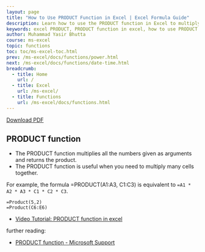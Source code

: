 ```yaml
---
layout: page
title: "How to Use PRODUCT Function in Excel | Excel Formula Guide"
description: Learn how to use the PRODUCT function in Excel to multiply values easily. Learn syntax, examples, and tips for efficient calculations in spreadsheets.
keywords: excel PRODUCT, PRODUCT function in excel, how to use PRODUCT in excel, multiply in excel, excel multiplication formula, excel formulas, MS excel tips, excel function guide, excel math functions, excel tutorial
author: Muhammad Yasir Bhutta
course: ms-excel
topic: functions
toc: toc/ms-excel-toc.html
prev: /ms-excel/docs/functions/power.html
next: /ms-excel/docs/functions/date-time.html
breadcrumb:
  - title: Home
    url: /
  - title: Excel
    url: /ms-excel/
  - title: Functions
    url: /ms-excel/docs/functions.html
---
```


[Download PDF](/downloads/ms-excel/functions/product.pdf)

## PRODUCT function

- The PRODUCT function multiplies all the numbers given as arguments and returns the product.
- The PRODUCT function is useful when you need to multiply many cells together.

For example, the formula =PRODUCT(A1:A3, C1:C3) is equivalent to `=A1 * A2 * A3 * C1 * C2 * C3`.

```excel
=Product(5,2)
=Product(C6:E6)
```

- [Video Tutorial: PRODUCT function in excel](https://youtu.be/G-6sxw5Dvpw?si=oZ4INRYwoIg223lc)
  
further reading:

- [PRODUCT function - Microsoft Support](https://support.microsoft.com/en-gb/office/product-function-8e6b5b24-90ee-4650-aeec-80982a0512ce#:~:text=Description,arguments%20and%20returns%20the%20product.)
